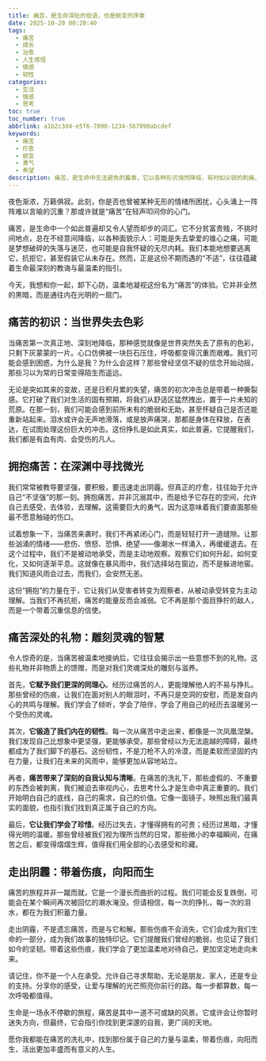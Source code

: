 ```yaml
---
title: 痛苦，是生命深处的低语，也是蜕变的序章
date: 2025-10-20 00:20:40
tags:
  - 痛苦
  - 成长
  - 治愈
  - 人生感悟
  - 情感
  - 韧性
categories:
  - 生活
  - 情感
  - 思考
toc: true
toc_number: true
abbrlink: a1b2c3d4-e5f6-7890-1234-567890abcdef
keywords:
  - 痛苦
  - 疗愈
  - 蜕变
  - 勇气
  - 希望
description: 痛苦，是生命中无法避免的篇章，它以各种形式悄然降临，有时如尖锐的刺痛，有时如绵长的阴霾。我们本能地抗拒，试图逃离，却往往在挣扎中发现，真正的解脱并非来自逃避，而是源于温柔的接纳与深刻的理解。这篇文章将带你一同探索痛苦的本质，感受它如何雕刻我们的灵魂，最终指引我们走向更深邃的自我认知与更坚韧的生命力量。
---
```


夜色渐浓，万籁俱寂。此刻，你是否也曾被某种无形的情绪所困扰，心头涌上一阵阵难以言喻的沉重？那或许就是“痛苦”在轻声叩问你的心门。

痛苦，是生命中一个如此普遍却又令人望而却步的词汇。它不分贫富贵贱，不挑时间地点，总在不经意间降临，以各种面貌示人：可能是失去挚爱的锥心之痛，可能是梦想破碎的失落与迷茫，也可能是自我怀疑的无尽内耗。我们本能地想要逃离它，抗拒它，甚至假装它从未存在。然而，正是这份不期而遇的“不适”，往往蕴藏着生命最深刻的教诲与最温柔的指引。

今天，我想和你一起，卸下心防，温柔地凝视这份名为“痛苦”的体验。它并非全然的黑暗，而是通往内在光明的一扇门。

## 痛苦的初识：当世界失去色彩

当痛苦第一次真正地、深刻地降临，那种感觉就像是世界突然失去了原有的色彩，只剩下灰蒙蒙的一片。心口仿佛被一块巨石压住，呼吸都变得沉重而艰难。我们可能会感到困惑，为什么是我？为什么会这样？那些曾经坚信不疑的信念开始动摇，那些习以为常的日常变得陌生而遥远。

无论是突如其来的变故，还是日积月累的失望，痛苦的初次冲击总是带着一种撕裂感。它打破了我们对生活的固有预期，将我们从舒适区猛然拽出，置于一片未知的荒原。在那一刻，我们可能会感到前所未有的脆弱和无助，甚至怀疑自己是否还能重新站起来。泪水或许会无声地滑落，或是放声痛哭，那都是身体在释放，在表达，在试图处理这份巨大的冲击。这份挣扎是如此真实，如此普遍，它提醒我们，我们都是有血有肉、会受伤的凡人。

## 拥抱痛苦：在深渊中寻找微光

我们常常被教导要坚强，要积极，要迅速走出阴霾。但真正的疗愈，往往始于允许自己“不坚强”的那一刻。拥抱痛苦，并非沉溺其中，而是给予它存在的空间，允许自己去感受，去体验，去理解。这需要巨大的勇气，因为这意味着我们要直面那些最不愿意触碰的伤口。

试着想象一下，当痛苦来袭时，我们不再紧闭心门，而是轻轻打开一道缝隙。让那些汹涌的情绪——悲伤、愤怒、恐惧、绝望——像潮水一样涌入，再缓缓退去。在这个过程中，我们不是被动地承受，而是主动地观察。观察它们如何升起，如何变化，又如何逐渐平息。这就像在暴风雨中，我们选择站在窗边，而不是躲进地窖。我们知道风雨会过去，而我们，会安然无恙。

这份“拥抱”的力量在于，它让我们从受害者转变为观察者，从被动承受转变为主动理解。当我们不再抗拒，痛苦的能量反而会减弱。它不再是那个面目狰狞的敌人，而是一个带着沉重信息的信使。

## 痛苦深处的礼物：雕刻灵魂的智慧

令人惊奇的是，当痛苦被温柔地接纳后，它往往会揭示出一些意想不到的礼物。这些礼物并非物质上的馈赠，而是对我们灵魂深处的雕刻与滋养。

首先，**它赋予我们更深的同理心**。经历过痛苦的人，更能理解他人的不易与挣扎。那些曾经的伤痕，让我们在面对别人的眼泪时，不再只是空洞的安慰，而是发自内心的共鸣与理解。我们学会了倾听，学会了陪伴，学会了用自己的经历去温暖另一个受伤的灵魂。

其次，**它锻造了我们内在的韧性**。每一次从痛苦中走出来，都像是一次凤凰涅槃。我们发现自己比想象中更坚强，更能够承受。那些曾经以为无法逾越的障碍，最终都成为了我们脚下的基石。这份韧性，不是刀枪不入的冷漠，而是柔软而坚固的内在力量，让我们在未来的风雨中，能够更加从容地站立。

再者，**痛苦带来了深刻的自我认知与清晰**。在痛苦的洗礼下，那些虚假的、不重要的东西会被剥离，我们被迫去审视内心，去思考什么才是生命中真正重要的。我们开始明白自己的底线，自己的需求，自己的价值。它像一面镜子，映照出我们最真实的面貌，也指引我们找到真正属于自己的方向。

最后，**它让我们学会了珍惜**。经历过失去，才懂得拥有的可贵；经历过黑暗，才懂得光明的温暖。那些曾经被我们视为理所当然的日常，那些微小的幸福瞬间，在痛苦之后，都变得熠熠生辉，值得我们用全部的心去感受和珍藏。

## 走出阴霾：带着伤痕，向阳而生

痛苦的旅程并非一蹴而就，它是一个漫长而曲折的过程。我们可能会反复跌倒，可能会在某个瞬间再次被回忆的潮水淹没。但请相信，每一次的挣扎，每一次的泪水，都在为我们积蓄力量。

走出阴霾，不是遗忘痛苦，而是与它和解。那些伤痕不会消失，它们会成为我们生命的一部分，成为我们故事的独特印记。它们提醒我们曾经的脆弱，也见证了我们如今的坚韧。带着这些伤痕，我们学会了更加温柔地对待自己，更加坚定地走向未来。

请记住，你不是一个人在承受。允许自己寻求帮助，无论是朋友、家人，还是专业的支持。分享你的感受，让爱与理解的光芒照亮你前行的路。每一步都算数，每一次呼吸都值得。

生命是一场永不停歇的旅程，痛苦是其中一道不可或缺的风景。它或许会让你暂时迷失方向，但最终，它会指引你找到更深邃的自我，更广阔的天地。

愿你我都能在痛苦的洗礼中，找到那份属于自己的力量与温柔，带着伤痕，向阳而生，活出更加丰盛而有意义的人生。